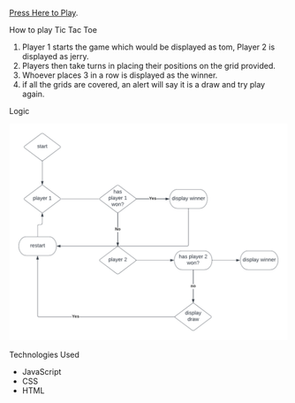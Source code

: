 
[Press Here to Play](https://bilalf1.github.io/Project-1).

How to play Tic Tac Toe

1. Player 1 starts the game which would be displayed as tom, Player 2 is displayed as jerry.
1. Players then take turns in placing their positions on the grid provided.
1. Whoever places 3 in a row is displayed as the winner.
1. if all the grids are covered, an alert will say it is a draw and try play again.

Logic


![image](./img/Blank%20diagram.png)

Technologies Used
* JavaScript
* CSS
* HTML


